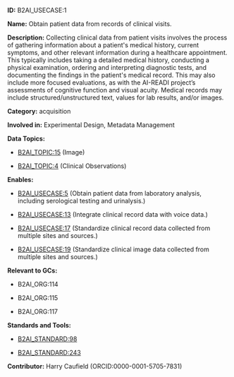 **ID:** B2AI_USECASE:1

**Name:** Obtain patient data from records of clinical visits.

**Description:** Collecting clinical data from patient visits involves the process of gathering information about a patient's medical history, current symptoms, and other relevant information during a healthcare appointment. This typically includes taking a detailed medical history, conducting a physical examination, ordering and interpreting diagnostic tests, and documenting the findings in the patient's medical record. This may also include more focused evaluations, as with the AI-READI project’s assessments of cognitive function and visual acuity. Medical records may include structured/unstructured text, values for lab results, and/or images.

**Category:** acquisition

**Involved in:** Experimental Design, Metadata Management

**Data Topics:**

- [B2AI_TOPIC:15](../topics/Image.markdown) (Image)

- [B2AI_TOPIC:4](../topics/ClinicalObservations.markdown) (Clinical Observations)

**Enables:**

- [B2AI_USECASE:5](../usecases/obtain-patient-data-from-laboratory-analysis-including-serological-testing-and-urinalysis.markdown) (Obtain patient data from laboratory analysis, including serological testing and urinalysis.)

- [B2AI_USECASE:13](../usecases/integrate-clinical-record-data-with-voice-data.markdown) (Integrate clinical record data with voice data.)

- [B2AI_USECASE:17](../usecases/standardize-clinical-record-data-collected-from-multiple-sites-and-sources.markdown) (Standardize clinical record data collected from multiple sites and sources.)

- [B2AI_USECASE:19](../usecases/standardize-clinical-image-data-collected-from-multiple-sites-and-sources.markdown) (Standardize clinical image data collected from multiple sites and sources.)

**Relevant to GCs:**

- B2AI_ORG:114

- B2AI_ORG:115

- B2AI_ORG:117

**Standards and Tools:**

- [B2AI_STANDARD:98](https://b2ai.standards.synapse.org/Explore/Standard/DetailsPage?id=B2AI_STANDARD:98)

- [B2AI_STANDARD:243](https://b2ai.standards.synapse.org/Explore/Standard/DetailsPage?id=B2AI_STANDARD:243)

**Contributor:** Harry Caufield
 (ORCID:0000-0001-5705-7831)

